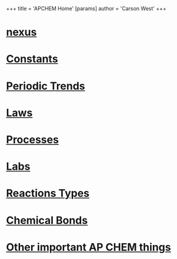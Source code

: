 +++
 title = 'APCHEM Home'
[params]
	author = 'Carson West'
+++
# [nexus](./../nexus/)

# [Constants](./../constants/)
# [Periodic Trends](./../periodic-trends/)
# [Laws](./../laws/)
# [Processes](./../processes/)
# [Labs](./../labs/)
# [Reactions Types](./../reactions-types/)

# [Chemical Bonds](./../chemical-bonds/)

# [Other important AP CHEM things](./../other-important-ap-chem-things/)
